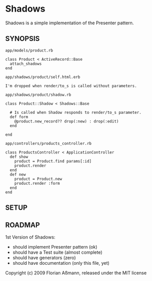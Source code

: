 # Shadows

Shadows is a simple implementation of the Presenter pattern.

## SYNOPSIS

`app/models/product.rb`

    class Product < ActiveRecord::Base
      attach_shadows
    end


`app/shadows/product/self.html.erb`

    I'm dropped when render/to_s is called without parameters.


`app/shadows/product/shadow.rb`

    class Product::Shadow < Shadows::Base

      # Is called when Shadow responds to render/to_s parameter.
      def form
        @product.new_record?? drop(:new) : drop(:edit)
      end

    end


`app/controllers/products_controller.rb`

    class ProductsController < ApplicationController
      def show
        product = Product.find params[:id]
        product.render
      end
      def new
        product = Product.new
        product.render :form
      end
    end

## SETUP

## ROADMAP

1st Version of Shadows:

- should implement Presenter pattern (ok)
- should have a Test suite (almost complete)
- should have generators (zero)
- should have documentation (only this file, yet)

Copyright (c) 2009 Florian Aßmann, released under the MIT license
